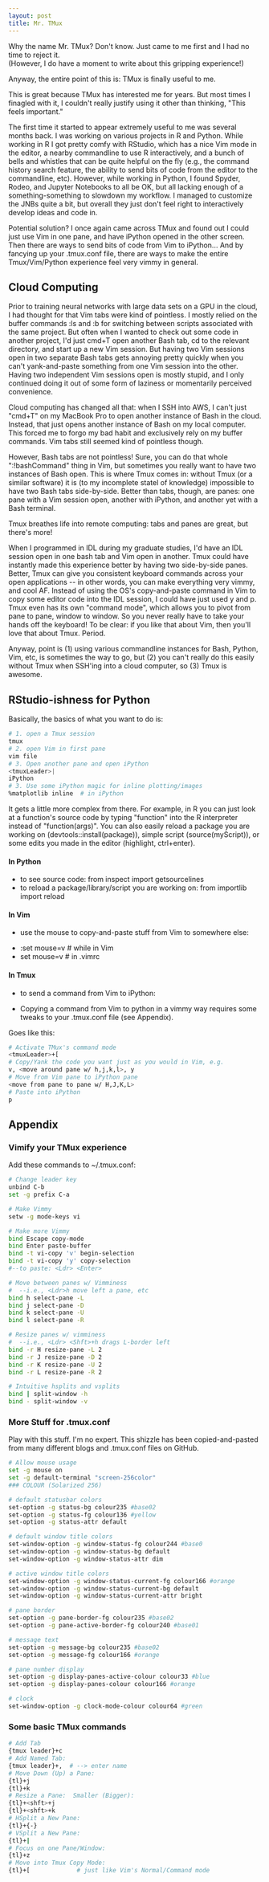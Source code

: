 ```yaml
---
layout: post
title: Mr. TMux
---
```


Why the name Mr. TMux?  Don't know.  Just came to me first and I had no time to reject it.  
(However, I do have a moment to write about this gripping experience!)

Anyway, the entire point of this is: TMux is finally useful to me.

This is great because TMux has interested me for years.  But most times I finagled with it, 
I couldn't really justify using it other than thinking, "This feels important."

The first time it started to appear extremely useful to me was several months back.  I was working
on various projects in R and Python.  While working in R I got pretty comfy with RStudio, which has
a nice Vim mode in the editor, a nearby commandline to use R interactively, and a bunch of bells
and whistles that can be quite helpful on the fly (e.g., the command history search feature, the
ability to send bits of code from the editor to the commandline, etc).  However, while working in 
Python, I found Spyder, Rodeo, and Jupyter Notebooks to all be OK, but all lacking enough of a 
something-something to slowdown my workflow.  I managed to customize the JNBs quite a bit, but
overall they just don't feel right to interactively develop ideas and code in.  

Potential solution?  I once again came across TMux and found out I could just use Vim in one pane,
and have iPython opened in the other screen.  Then there are ways to send bits of code from Vim
to iPython...  And by fancying up your .tmux.conf file, there are ways to make the entire Tmux/Vim/Python
experience feel very vimmy in general.  

 
## Cloud Computing
Prior to training neural networks with large data sets on a GPU in the cloud, I had
 thought for that Vim tabs were kind of pointless.  I mostly relied on the buffer commands
:ls and :b for switching between scripts associated with the same project.  But often
when I wanted to check out some code in another project, I'd just cmd+T open another Bash
tab, cd to the relevant directory, and start up a new Vim session.  But having 
two Vim sessions open in two separate Bash tabs gets annoying pretty quickly
 when you can't yank-and-paste something from one Vim session into the other.
Having two independent Vim sessions open is mostly stupid, and I only continued
doing it out of some form of laziness or momentarily perceived convenience.

Cloud computing has changed all that:  when I SSH into AWS, I can't just "cmd+T" on my
MacBook Pro to open another instance of Bash in the cloud.  Instead, that just opens
another instance of Bash on my local computer.  This forced me to forgo my bad habit 
and exclusively rely on my buffer commands.  Vim tabs still seemed kind of pointless though.

However, Bash tabs are not pointless! Sure, you can do that whole ":!bashCommand" thing
in Vim, but sometimes you really want to have two instances of Bash open.  This is where
Tmux comes in: without Tmux (or a similar software) it is (to my incomplete statel of knowledge)
impossible to have two Bash tabs side-by-side.  Better than tabs, though, are panes: one pane
with a Vim session open, another with iPython, and another yet with a Bash terminal.   

Tmux breathes life into remote computing: tabs and panes are great, but there's more! 

When I programmed in IDL during my graduate studies, I'd have an IDL session open in one bash tab and Vim open in another.
Tmux could have instantly made this experience better by having two side-by-side panes.  Better, Tmux can give you consistent
keyboard commands across your open applications -- in other words, you can make everything very vimmy, and cool AF.  Instead
of using the OS's copy-and-paste command in Vim to copy some editor code into the IDL session, I could have just used y and p.
Tmux even has its own "command mode", which allows you to pivot from pane to pane, window to window.  So you never really
have to take your hands off the keyboard!  To be clear: if you like that about Vim, then you'll love that about Tmux.  Period.

Anyway, point is (1) using various commandline instances for Bash, Python, Vim, etc, is sometimes the way to go, but (2) you 
can't really do this easily without Tmux when SSH'ing into a cloud computer, so (3) Tmux is awesome.

## RStudio-ishness for Python
Basically, the basics of what you want to do is:

```bash
# 1. open a Tmux session 
tmux
# 2. open Vim in first pane
vim file
# 3. Open another pane and open iPython
<tmuxLeader>| 
iPython
# 3. Use some iPython magic for inline plotting/images
%matplotlib inline  # in iPython
```

It gets a little more complex from there.  For example, in R you can just look at a function's source code
by typing "function" into the R interpreter instead of "function(args)".  You can also easily reload a package
you are working on (devtools::install(package)), simple script (source(myScript)), or some edits you made
in the editor (highlight, ctrl+enter).  

#### In Python
* to see source code:  from inspect import getsourcelines
* to reload a package/library/script you are working on:  from importlib import reload

#### In Vim 
* use the mouse to copy-and-paste stuff from Vim to somewhere else:  
 - :set mouse=v # while in Vim
 - set mouse=v  # in .vimrc

#### In Tmux 
* to send a command from Vim to iPython:  <nontrivial>
 - Copying a command from Vim to python in a vimmy way requires some tweaks to your .tmux.conf file (see Appendix).

Goes like this:
```bash
# Activate TMux's command mode
<tmuxLeader>+[   
# Copy/Yank the code you want just as you would in Vim, e.g.
v, <move around pane w/ h,j,k,l>, y
# Move from Vim pane to iPython pane
<move from pane to pane w/ H,J,K,L>
# Paste into iPython
p
```


## Appendix

### Vimify your TMux experience
Add these commands to ~/.tmux.conf:

```bash
# Change leader key
unbind C-b
set -g prefix C-a

# Make Vimmy
setw -g mode-keys vi

# Make more Vimmy
bind Escape copy-mode
bind Enter paste-buffer
bind -t vi-copy 'v' begin-selection
bind -t vi-copy 'y' copy-selection
#--to paste: <Ldr> <Enter>

# Move between panes w/ Vimminess
#  --i.e., <Ldr>h move left a pane, etc
bind h select-pane -L
bind j select-pane -D
bind k select-pane -U
bind l select-pane -R

# Resize panes w/ vimminess
#  --i.e., <Ldr> <Shft>+h drags L-border left
bind -r H resize-pane -L 2
bind -r J resize-pane -D 2
bind -r K resize-pane -U 2
bind -r L resize-pane -R 2

# Intuitive hsplits and vsplits
bind | split-window -h
bind - split-window -v

```

### More Stuff for .tmux.conf
Play with this stuff.  I'm no expert.  This shizzle has been copied-and-pasted
from many different blogs and .tmux.conf files on GitHub.

```bash
# Allow mouse usage
set -g mouse on
set -g default-terminal "screen-256color"
### COLOUR (Solarized 256)

# default statusbar colors
set-option -g status-bg colour235 #base02
set-option -g status-fg colour136 #yellow
set-option -g status-attr default

# default window title colors
set-window-option -g window-status-fg colour244 #base0
set-window-option -g window-status-bg default
set-window-option -g window-status-attr dim

# active window title colors
set-window-option -g window-status-current-fg colour166 #orange
set-window-option -g window-status-current-bg default
set-window-option -g window-status-current-attr bright

# pane border
set-option -g pane-border-fg colour235 #base02
set-option -g pane-active-border-fg colour240 #base01

# message text
set-option -g message-bg colour235 #base02
set-option -g message-fg colour166 #orange

# pane number display
set-option -g display-panes-active-colour colour33 #blue
set-option -g display-panes-colour colour166 #orange

# clock
set-window-option -g clock-mode-colour colour64 #green
```


### Some basic TMux commands
```bash
# Add Tab  
{tmux leader}+c
# Add Named Tab:
{tmux leader}+,  # --> enter name
# Move Down (Up) a Pane:
{tl}+j  
{tl}+k
# Resize a Pane:  Smaller (Bigger):
{tl}+<shft>+j  
{tl}+<shft>+k
# HSplit a New Pane:  
{tl}+{-}
# VSplit a New Pane:  
{tl}+|
# Focus on one Pane/Window:   
{tl}+z
# Move into Tmux Copy Mode:  
{tl}+[             # just like Vim's Normal/Command mode
```



